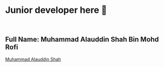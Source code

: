 <h1>Junior developer here 👋</h1>

<!--
**alauddin3604/alauddin3604** is a ✨ _special_ ✨ repository because its `README.md` (this file) appears on your GitHub profile.

Here are some ideas to get you started:

- 🔭 I’m currently working on ...
- 🌱 I’m currently learning ...
- 👯 I’m looking to collaborate on ...
- 🤔 I’m looking for help with ...
- 💬 Ask me about ...
- 📫 How to reach me: ...
- 😄 Pronouns: ...
- ⚡ Fun fact: ...
-->

<br>
<h2>
Full Name: <strong>Muhammad Alauddin Shah Bin Mohd Rofi</strong>
</h2>
<div class="badge-base LI-profile-badge" data-locale="en_US" data-size="medium" data-theme="light" data-type="HORIZONTAL" data-vanity="muhammad-alauddin-shah" data-version="v1"><a class="badge-base__link LI-simple-link" href="https://my.linkedin.com/in/muhammad-alauddin-shah?trk=profile-badge">Muhammad Alauddin Shah</a></div>
              
